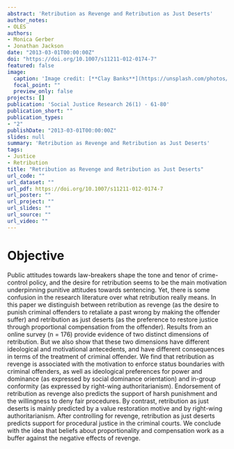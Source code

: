```yaml
---
abstract: 'Retribution as Revenge and Retribution as Just Deserts'
author_notes:
- OLES
authors:
- Monica Gerber
- Jonathan Jackson
date: "2013-03-01T00:00:00Z"
doi: "https://doi.org/10.1007/s11211-012-0174-7"
featured: false
image:
  caption: 'Image credit: [**Clay Banks**](https://unsplash.com/photos/qT7fZVbDcqE)'
  focal_point: ""
  preview_only: false
projects: []
publication: 'Social Justice Research 26(1) - 61-80'
publication_short: ""
publication_types:
- "2"
publishDate: "2013-03-01T00:00:00Z"
slides: null
summary: 'Retribution as Revenge and Retribution as Just Deserts'
tags:
- Justice
- Retribution
title: "Retribution as Revenge and Retribution as Just Deserts"
url_code: ""
url_dataset: ""
url_pdf: https://doi.org/10.1007/s11211-012-0174-7
url_poster: ""
url_project: ""
url_slides: ""
url_source: ""
url_video: ""
---
```


# Objective

Public attitudes towards law-breakers shape the tone and tenor of crime-control policy, and the desire for retribution seems to be the main motivation underpinning punitive attitudes towards sentencing. Yet, there is some confusion in the research literature over what retribution really means. In this paper we distinguish between retribution as revenge (as the desire to punish criminal offenders to retaliate a past wrong by making the offender suffer) and retribution as just deserts (as the preference to restore justice through proportional compensation from the offender). Results from an online survey (n = 176) provide evidence of two distinct dimensions of retribution. But we also show that these two dimensions have different ideological and motivational antecedents, and have different consequences in terms of the treatment of criminal offender. We find that retribution as revenge is associated with the motivation to enforce status boundaries with criminal offenders, as well as ideological preferences for power and dominance (as expressed by social dominance orientation) and in-group conformity (as expressed by right-wing authoritarianism). Endorsement of retribution as revenge also predicts the support of harsh punishment and the willingness to deny fair procedures. By contrast, retribution as just deserts is mainly predicted by a value restoration motive and by right-wing authoritarianism. After controlling for revenge, retribution as just deserts predicts support for procedural justice in the criminal courts. We conclude with the idea that beliefs about proportionality and compensation work as a buffer against the negative effects of revenge.
